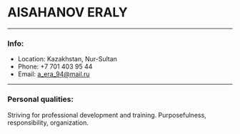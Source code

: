 # AISAHANOV ERALY
---
### Info:
* Location: Kazakhstan, Nur-Sultan
* Phone: +7 701 403 95 44
* Email: a_era_94@mail.ru
---
### Personal qualities: 
Striving for professional development and training. Purposefulness, responsibility, organization.

